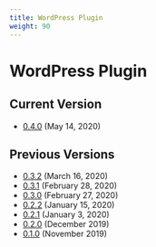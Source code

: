 ```yaml
---
title: WordPress Plugin
weight: 90
---
```


# WordPress Plugin

## Current Version

- [0.4.0](https://goodshufflecdn.s3.amazonaws.com/gspro-embed-wpp/gspro-wishlist-plugin-0.4.0.zip) (May 14, 2020)

## Previous Versions

- [0.3.2](https://goodshufflecdn.s3.amazonaws.com/gspro-embed-wpp/gspro-wishlist-plugin-0.3.2.zip) (March 16, 2020)
- [0.3.1](https://goodshufflecdn.s3.amazonaws.com/gspro-embed-wpp/gspro-wishlist-plugin-0.3.1.zip) (February 28, 2020)
- [0.3.0](https://goodshufflecdn.s3.amazonaws.com/gspro-embed-wpp/gspro-wishlist-plugin-0.3.0.zip) (February 27, 2020)
- [0.2.2](https://goodshufflecdn.s3.amazonaws.com/gspro-embed-wpp/gspro-embed-wpp-0.2.2.zip) (January 15, 2020)
- [0.2.1](https://goodshufflecdn.s3.amazonaws.com/gspro-embed-wpp/gspro-embed-wpp-0.2.1.zip) (January 3, 2020)
- [0.2.0](https://goodshufflecdn.s3.amazonaws.com/gspro-embed-wpp/gspro-embed-wpp-0.2.0.zip) (December 2019)
- [0.1.0](https://goodshufflecdn.s3.amazonaws.com/gspro-embed-wpp/gspro-embed-wpp-0.1.0.zip) (November 2019)
